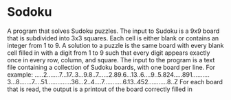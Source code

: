 # Sodoku
A program that solves Sudoku puzzles. 
The input to Sudoku is a 9x9 board that is subdivided into 3x3 squares. 
Each cell is either blank or contains an integer from 1 to 9.
A solution to a puzzle is the same board with every blank cell filled in with a digit from 1 to 9 such
that every digit appears exactly once in every row, column, and square.
The input to the program is a text file containing a collection of Sudoku boards, with one board
per line. 
For example:
.....2.......7...17..3...9.8..7......2.89.6...13..6....9..5.824.....891..........
3...8.......7....51..............36...2..4....7...........6.13..452...........8..Z
For each board that is read, the output is a printout of the board correctly filled in